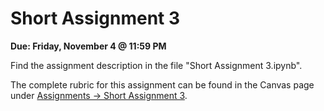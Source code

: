 # Short Assignment 3

**Due: Friday, November 4 @ 11:59 PM**

Find the assignment description in the file "Short Assignment 3.ipynb".

The complete rubric for this assignment can be found in the Canvas page under [Assignments -> Short Assignment 3](https://ufl.instructure.com/courses/464118/assignments/5420931).

